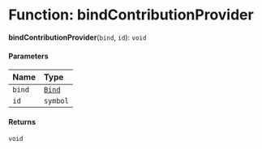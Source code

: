 # Function: bindContributionProvider

**bindContributionProvider**(`bind`, `id`): `void`

#### Parameters

| Name | Type |
| :------ | :------ |
| `bind` | [`Bind`](/en/auto-docs/fixed-layout-editor/types/interfaces.Bind.md) |
| `id` | `symbol` |

#### Returns

`void`
